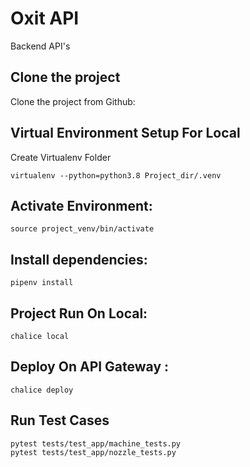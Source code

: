 # Oxit API
Backend API's

## Clone the project
Clone the project from Github:


## Virtual Environment Setup For Local
Create Virtualenv Folder

    virtualenv --python=python3.8 Project_dir/.venv


## Activate Environment:

    source project_venv/bin/activate


## Install dependencies:

    pipenv install

## Project Run On Local:

    chalice local

## Deploy On API Gateway :

    chalice deploy

## Run Test Cases
    
    pytest tests/test_app/machine_tests.py 
    pytest tests/test_app/nozzle_tests.py 
